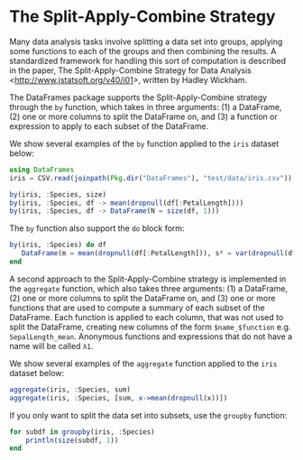 # The Split-Apply-Combine Strategy

Many data analysis tasks involve splitting a data set into groups, applying some functions to each of the groups and then combining the results. A standardized framework for handling this sort of computation is described in the paper, The Split-Apply-Combine Strategy for Data Analysis \<<http://www.jstatsoft.org/v40/i01>\>, written by Hadley Wickham.

The DataFrames package supports the Split-Apply-Combine strategy through the `by` function, which takes in three arguments: (1) a DataFrame, (2) one or more columns to split the DataFrame on, and (3) a function or expression to apply to each subset of the DataFrame.

We show several examples of the `by` function applied to the `iris` dataset below:

```julia
using DataFrames
iris = CSV.read(joinpath(Pkg.dir("DataFrames"), "test/data/iris.csv"))

by(iris, :Species, size)
by(iris, :Species, df -> mean(dropnull(df[:PetalLength])))
by(iris, :Species, df -> DataFrame(N = size(df, 1)))
```

The `by` function also support the `do` block form:

```julia
by(iris, :Species) do df
   DataFrame(m = mean(dropnull(df[:PetalLength])), s² = var(dropnull(df[:PetalLength])))
end
```

A second approach to the Split-Apply-Combine strategy is implemented in the `aggregate` function, which also takes three arguments: (1) a DataFrame, (2) one or more columns to split the DataFrame on, and (3) one or more functions that are used to compute a summary of each subset of the DataFrame. Each function is applied to each column, that was not used to split the DataFrame, creating new columns of the form `$name_$function` e.g. `SepalLength_mean`. Anonymous functions and expressions that do not have a name will be called `λ1`.

We show several examples of the `aggregate` function applied to the `iris` dataset below:

```julia
aggregate(iris, :Species, sum)
aggregate(iris, :Species, [sum, x->mean(dropnull(x))])
```

If you only want to split the data set into subsets, use the `groupby` function:

```julia
for subdf in groupby(iris, :Species)
    println(size(subdf, 1))
end
```
